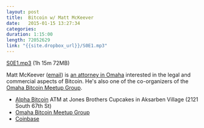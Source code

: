 ```yaml
---
layout: post
title:  Bitcoin w/ Matt McKeever
date:   2015-01-15 13:27:34
categories: 
duration: 1:15:00 
length: 72052629
link: "{{site.dropbox_url}}/S0E1.mp3"
---
```


<a href="{{site.dropbox_url}}/S0E1.mp3" target="_blank">S0E1.mp3</a> (1h 15m 72MB) 

Matt McKeever ([email](mailto:msmckeever@greatadvocates.com)) is 
[an attorney in Omaha](http://www.greatadvocates.com)
interested in the legal and commercial aspects 
of Bitcoin. He's also one of the co-organizers of the 
[Omaha Bitcoin Meetup Group](http://www.meetup.com/Omaha-Bitcoin-Meetup-Group/).

* [Alpha Bitcoin](http://alphabtc.com/) ATM at Jones Brothers Cupcakes 
in Aksarben Village (2121 South 67th St)
* [Omaha Bitcoin Meetup Group](http://www.meetup.com/Omaha-Bitcoin-Meetup-Group/)
* [Coinbase](http://www.coinbase.com)


